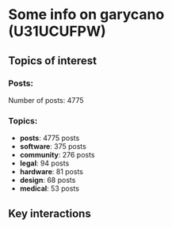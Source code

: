# Some info on garycano (U31UCUFPW)


## Topics of interest

### Posts: 

Number of posts: 4775

### Topics:

* __posts__: 4775 posts
* __software__: 375 posts
* __community__: 276 posts
* __legal__: 94 posts
* __hardware__: 81 posts
* __design__: 68 posts
* __medical__: 53 posts

## Key interactions 

